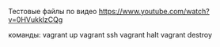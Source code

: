 Тестовые файлы по видео
https://www.youtube.com/watch?v=0HVukklzCQg

команды:
vagrant up
vagrant ssh
vagrant halt
vagrant destroy
